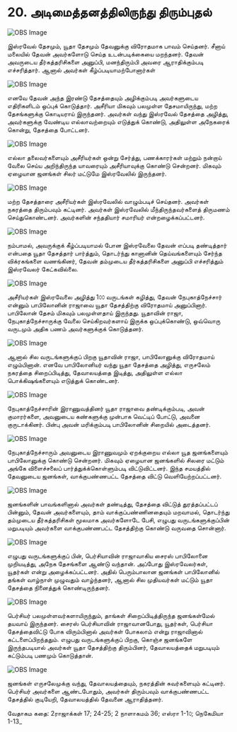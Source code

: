 # 20. அடிமைத்தனத்திலிருந்து திரும்புதல்

![OBS Image](https://cdn.door43.org/obs/jpg/360px/obs-en-20-01.jpg)

இஸ்ரவேல் தேசமும், யூதா தேசமும் தேவனுக்கு விரோதமாக பாவம் செய்தனர். சீனாய் மலையில் தேவன் அவர்களோடு செய்த உடன்படிக்கையை மறந்தனர். தேவன் அவருடைய தீர்கத்தரிசிகளை அனுப்பி, மனந்திரும்பி அவரை ஆராதிக்கும்படி எச்சரித்தார். ஆனால் அவர்கள் கீழ்ப்படியாமற்போனார்கள்

![OBS Image](https://cdn.door43.org/obs/jpg/360px/obs-en-20-02.jpg)

எனவே தேவன் அந்த இரண்டு தேசத்தையும் அழிக்கும்படி அவர்களுடைய எதிரிகளிடம் ஒப்புக் கொடுத்தார். அசீரியா மிகவும் பலமுள்ள தேசமாயிருந்து, மற்ற தேசங்களுக்கு கொடியராய் இருந்தனர். அவர்கள் வந்து இஸ்ரவேல் தேசத்தை அழித்து, அவர்களுக்கு வேண்டிய எல்லாவற்றையும் எடுத்துக் கொண்டு,  அதிலுள்ள அநேகரைக் கொன்று, தேசத்தை போட்டனர். 

![OBS Image](https://cdn.door43.org/obs/jpg/360px/obs-en-20-03.jpg)

எல்லா தலைவர்களையும் அசீரியர்கள் ஒன்று சேர்த்து, பணக்காரர்கள் மற்றும் நன்றாய் வேலை செய்ய அறிந்திருந்த யாவரையும் அசீரியாவுக்கு கொண்டு சென்றனர். மிகவும் ஏழையான ஜனங்கள் சிலர் மட்டுமே இஸ்ரவேலில் இருந்தனர். 

![OBS Image](https://cdn.door43.org/obs/jpg/360px/obs-en-20-04.jpg)

மற்ற தேசத்தாரை அசீரியர்கள் இஸ்ரவேலில் வாழும்படிச் செய்தனர். அவர்கள் நகரத்தை திரும்பவும் கட்டினர். அவர்கள் இஸ்ரவேலில் மீந்திருந்தவர்களைத் திருமணம் செய்துகொண்டனர். அவர்களின் சந்ததியார் சமாரியர் என்றழைக்கப்பட்டனர். 

![OBS Image](https://cdn.door43.org/obs/jpg/360px/obs-en-20-05.jpg)

நம்பாமல், அவருக்குக் கீழ்ப்படியாமல் போன இஸ்ரவேலை தேவன் எப்படி தண்டித்தார் என்பதை யூதா தேசத்தார் பார்த்தும், தொடர்ந்து கானானின் தெய்வங்களையும் சேர்ந்த விக்ரகங்களை வணங்கினர், தேவன் தம்முடைய தீர்கத்தரிசிகளை அனுப்பி எச்சரித்தும் இஸ்ரவேலர் கேட்கவில்லை.

![OBS Image](https://cdn.door43.org/obs/jpg/360px/obs-en-20-06.jpg)

அசீரியர்கள் இஸ்ரவேலை அழித்து 1௦௦ வருடங்கள் கழித்து, தேவன் நேபுகாத்நேச்சார் என்னும் பாபிலோனின் ராஜாவை யூதா தேசத்திற்கு விரோதமாய் அனுப்பினார். பாபிலோன் தேசம் மிகவும் பலமுள்ளதாய் இருந்தது. யூதாவின் ராஜா, நேபுகாத்நேச்சாருக்கு வேலை செய்கிறவர்களாய் இருக்க ஒப்புக்கொண்டு, ஒவ்வொரு வருடமும் அதிக பணம் அவர்களுக்குக் கொடுத்தனர்.

![OBS Image](https://cdn.door43.org/obs/jpg/360px/obs-en-20-07.jpg)

ஆனால் சில வருடங்களுக்குப் பிறகு யூதாவின் ராஜா, பாபிலோனுக்கு விரோதமாய் எழும்பினான். எனவே பாபிலோனியர் வந்து யூதா தேசத்தை அழித்து, எருசலேம் நகரத்தை சிறைப்பிடித்து, தேவாலயத்தை இடித்து, அதிலுள்ள எல்லா பொக்கிஷங்களையும் எடுத்துக் கொண்டனர்.  

![OBS Image](https://cdn.door43.org/obs/jpg/360px/obs-en-20-08.jpg)

நேபுகாத்நேச்சாரின் இராணுவத்தினர் யூதா ராஜாவை தண்டிக்கும்படி, அவன் குமாரர்களை, அவனுடைய கண்களுக்கு முன்பாக வெட்டிப் போட்டு, அவனை குருடாக்கினர். பின்பு அவன் மரிக்கும்படி பாபிலோனின் சிறையில் அடைத்தனர்.

![OBS Image](https://cdn.door43.org/obs/jpg/360px/obs-en-20-09.jpg)

நேபுகாத்நேச்சாரும் அவனுடைய இராணுவமும் ஏறக்குறைய எல்லா யூத ஜனங்களையும் பாபிலோனுக்கு கொண்டு சென்றனர். மிகவும் ஏழையான ஜனங்களில் சிலரை மட்டும் அங்கே விளைச்சலைப் பார்த்துக்க்கொள்ளும்படி விட்டுவிட்டனர். இந்த சமயத்தில் தேவனுடைய ஜனங்கள்,  வாக்குபண்ணபட்ட தேசத்தை விட்டு வெளியேற்றப்பட்டனர்.  

![OBS Image](https://cdn.door43.org/obs/jpg/360px/obs-en-20-10.jpg)

ஜனங்களின் பாவங்களினால் அவர்கள் தண்டித்து, தேசத்தை விட்டுத் துரத்தப்பட்டப் பின்னும், தேவன் அவர்களையும், தாம் வாக்குப்பண்ணினதையும் மறவாமல், தொடர்ந்து தம்முடைய தீர்கத்தரிசிகள் மூலமாக அவர்களோடே பேசி, எழுபது வருடங்களுக்குப்பின் மறுபடியும் அவர்களை வாக்குபண்ணபட்ட தேசத்திற்கு கொண்டு வருவதை சொன்னார்.  

![OBS Image](https://cdn.door43.org/obs/jpg/360px/obs-en-20-11.jpg)

எழுபது வருடங்களுக்குப் பின், பெர்சியாவின் ராஜாவாகிய சைரஸ் பாபிலோனை முறியடித்து, அநேக தேசங்களை ஆண்டு வந்தான். அப்போது இஸ்ரவேலர்கள், யூதர்கள் என்று அழைக்கப்பட்டனர். அதில் பெரும்பாலான ஜனங்கள் பாபிலோனில் தங்கள் வாழ்நாள் முழுவதும் வாழ்ந்தனர், ஆனால் சில முதியவர்கள் மட்டும் யூதா தேசத்தை நினைத்துக் கொண்டிருந்தனர். 

![OBS Image](https://cdn.door43.org/obs/jpg/360px/obs-en-20-12.jpg)

பெர்சியர் பலமுள்ளவர்களாயிருந்தும், தாங்கள் சிறைப்பிடித்திருந்த ஜனங்கள்மேல் தயவாய் இருந்தனர். சைரஸ் பெர்சியாவின் ராஜாவானபோது, யூதர்கள், பெர்சியா தேசத்தைவிட்டு போக விரும்பினால் அவர்கள் போகலாம் என்று ராஜாவினால் கட்டளைப்பிறந்ததும். எழுபது வருடங்களுக்குப் பிறகு, கொஞ்ச ஜனங்களே இருந்தபடியால் அவர்கள் யூதா தேசத்திற்கு திரும்பினர், தேவாலயத்தைக் மறுபடியும் கட்டும்படி பணமும் கொடுத்தான்.

![OBS Image](https://cdn.door43.org/obs/jpg/360px/obs-en-20-13.jpg)

ஜனங்கள் எருசலேமுக்கு வந்து, தேவாலயத்தையும், நகரத்தின் சுவர்களையும் கட்டினர். பெர்சியர் அவர்களை ஆண்டபோதும், அவர்கள் திரும்பவும் வாக்குபண்ணபட்ட தேசத்தில் குடியேறி, தேவாலயத்தில் தேவனை ஆராதித்தனர்.

வேதாகம கதை: 2ராஜாக்கள் 17; 24-25; 2 நாளாகமம் 36; எஸ்ரா 1-1௦; நெகேமியா 1-13_

